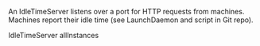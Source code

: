 An IdleTimeServer listens over a port for HTTP requests from machines.  Machines report their idle time (see LaunchDaemon and script in Git repo).

IdleTimeServer allInstances